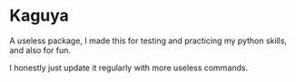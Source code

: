 # Kaguya
A useless package, I made this for testing and practicing my python skills, and also for fun.

I honestly just update it regularly with more useless commands.
